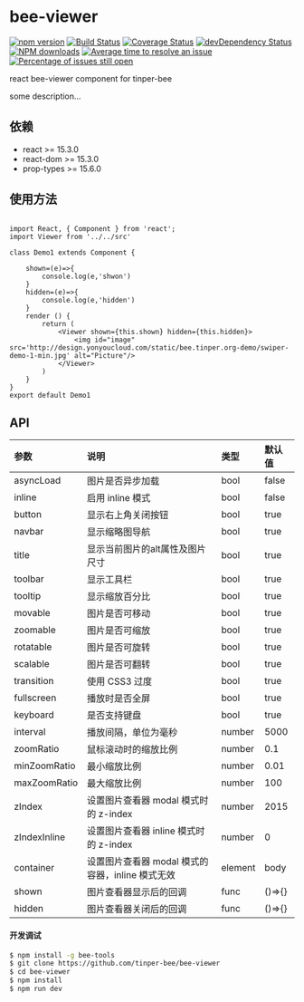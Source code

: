 # bee-viewer

[![npm version](https://img.shields.io/npm/v/bee-viewer.svg)](https://www.npmjs.com/package/bee-viewer)
[![Build Status](https://img.shields.io/travis/tinper-bee/bee-viewer/master.svg)](https://travis-ci.org/tinper-bee/bee-viewer)
[![Coverage Status](https://coveralls.io/repos/github/tinper-bee/bee-viewer/badge.svg?branch=master)](https://coveralls.io/github/tinper-bee/bee-viewer?branch=master)
[![devDependency Status](https://img.shields.io/david/dev/tinper-bee/bee-viewer.svg)](https://david-dm.org/tinper-bee/bee-viewer#info=devDependencies)
[![NPM downloads](http://img.shields.io/npm/dm/bee-viewer.svg?style=flat)](https://npmjs.org/package/bee-viewer)
[![Average time to resolve an issue](http://isitmaintained.com/badge/resolution/tinper-bee/bee-viewer.svg)](http://isitmaintained.com/project/tinper-bee/bee-viewer "Average time to resolve an issue")
[![Percentage of issues still open](http://isitmaintained.com/badge/open/tinper-bee/bee-viewer.svg)](http://isitmaintained.com/project/tinper-bee/bee-viewer "Percentage of issues still open")


react bee-viewer component for tinper-bee

some description...

## 依赖

- react >= 15.3.0
- react-dom >= 15.3.0
- prop-types >= 15.6.0

## 使用方法

```

import React, { Component } from 'react';
import Viewer from '../../src'

class Demo1 extends Component {

    shown=(e)=>{
        console.log(e,'shwon')
    }
    hidden=(e)=>{
        console.log(e,'hidden')
    }
    render () {
        return (
            <Viewer shown={this.shown} hidden={this.hidden}>
                <img id="image" src='http://design.yonyoucloud.com/static/bee.tinper.org-demo/swiper-demo-1-min.jpg' alt="Picture"/>
            </Viewer>
        )
    }
}
export default Demo1

```



## API

|参数|说明|类型|默认值|
|:---|:-----|:----|:------|
|asyncLoad|图片是否异步加载|bool|false|
|inline|启用 inline 模式|bool|false|
|button|显示右上角关闭按钮|bool|true|
|navbar|显示缩略图导航|bool|true|
|title|显示当前图片的alt属性及图片尺寸|bool|true|
|toolbar|显示工具栏|bool|true|
|tooltip|显示缩放百分比|bool|true|
|movable|图片是否可移动|bool|true|
|zoomable|图片是否可缩放|bool|true|
|rotatable|图片是否可旋转|bool|true|
|scalable|图片是否可翻转|bool|true|
|transition|使用 CSS3 过度|bool|true|
|fullscreen|播放时是否全屏|bool|true|
|keyboard|是否支持键盘|bool|true|
|interval|播放间隔，单位为毫秒|number|5000|
|zoomRatio|鼠标滚动时的缩放比例|number|0.1|
|minZoomRatio|最小缩放比例|number|0.01|
|maxZoomRatio|最大缩放比例|number|100|
|zIndex|设置图片查看器 modal 模式时的 z-index|number|2015|
|zIndexInline|设置图片查看器 inline 模式时的 z-index|number|0|
|container|设置图片查看器 modal 模式的容器，inline 模式无效|element|body|
|shown|图片查看器显示后的回调|func|()=>{}|
|hidden|图片查看器关闭后的回调|func|()=>{}|

#### 开发调试

```sh
$ npm install -g bee-tools
$ git clone https://github.com/tinper-bee/bee-viewer
$ cd bee-viewer
$ npm install
$ npm run dev
```
